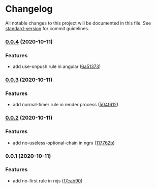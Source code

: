 # Changelog

All notable changes to this project will be documented in this file. See [standard-version](https://github.com/conventional-changelog/standard-version) for commit guidelines.

### [0.0.4](https://github.com/fengyinchao/eslint-plugin-custom/compare/v0.0.3...v0.0.4) (2020-10-11)


### Features

* add use-onpush rule in angular ([6a51373](https://github.com/fengyinchao/eslint-plugin-custom/commit/6a513730a4f9d8514a514fb64ef3d9b4af668a74))

### [0.0.3](https://github.com/fengyinchao/eslint-plugin-custom/compare/v0.0.2...v0.0.3) (2020-10-11)


### Features

* add normal-timer rule in render process ([504f612](https://github.com/fengyinchao/eslint-plugin-custom/commit/504f612446ec3dbf959e2f07462af68a2cc5e363))

### [0.0.2](https://github.com/fengyinchao/eslint-plugin-custom/compare/v0.0.1...v0.0.2) (2020-10-11)


### Features

* add no-useless-optional-chain in ngrx ([117762b](https://github.com/fengyinchao/eslint-plugin-custom/commit/117762bb2cf3aca4ceee24acaa859ca63b4d3585))

### 0.0.1 (2020-10-11)


### Features

* add no-first rule in rxjs ([f7cab90](https://github.com/fengyinchao/eslint-plugin-custom/commit/f7cab9057d40cca42488d5074330337d8cfda882))
